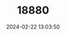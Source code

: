 ---
title: "18880"
category: "Punomys lemminus"
draft: false
date: 2024-02-22 13:03:50
languages:
  English: ["Puna Mouse"]
---